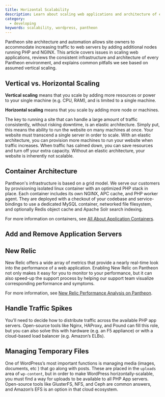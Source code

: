 ```yaml
---
title: Horizontal Scalability
description: Learn about scaling web applications and architecture of every Pantheon environment.
category:
  - developing
keywords: scalability, wordpress, pantheon
---
```

Pantheon site architecture and automation allows site owners to accommodate increasing traffic to web servers by adding additional nodes running PHP and NGINX. This article covers issues in scaling web applications, reviews the consistent infrastructure and architecture of every Pantheon environment, and explains common pitfalls we see based on assumed vertical scaling.

## Vertical vs. Horizontal Scaling

**Vertical scaling** means that you scale by adding more resources or power to your single machine (e.g. CPU, RAM), and is limited to a single machine.

**Horizontal scaling** means that you scale by adding more node or machines.

The key to running a site that can handle a large amount of traffic consistently, without risking downtime, is an elastic architecture. Simply put, this means the ability to run the website on many machines at once. Your website must transcend a single server in order to scale. With an elastic architecture, you can provision more machines to run your website when traffic increases. When traffic has calmed down, you can save resources and turn off your extra capacity. Without an elastic architecture, your website is inherently not scalable.

## Container Architecture

Pantheon's infrastructure is based on a grid model. We serve our customers by provisioning isolated linux container with an optimized PHP stack in place. Each container includes its own NGINX, APC cache, and PHP worker agent. They are deployed with a checkout of your codebase and service-bindings to use a dedicated MySQL container, networked file filesystem, and optionally Redis object cache and Apache Solr search indexing.

For more information on containers, see [All About Application Containers](/docs/articles/sites/all-about-application-containers/).

## Add and Remove Application Servers

## New Relic
New Relic offers a wide array of metrics that provide a nearly real-time look into the performance of a web application. Enabling New Relic on Pantheon not only makes it easy for you to monitor to your performance, but it can also speed-up the support process by helping our support team visualize corresponding performance and symptoms.

For more information, see [New Relic Performance Analysis on Pantheon](/docs/articles/sites/newrelic/new-relic-performance-analysis/).

## Handle Traffic Spikes
You'll need to decide how to distribute traffic across the available PHP app servers. Open-source tools like Nginx, HAProxy, and Pound can fill this role, but you can also solve this with hardware (e.g. an F5 appliance) or with a cloud-based load balancer (e.g. Amazon’s ELBs).

## Managing Temporary Files
One of WordPress’s most important functions is managing media (images, documents, etc ) that go along with posts. These are placed in the `uploads` area of `wp-content`, but in order to make WordPress horizontally-scalable, you must find a way for uploads to be available to all PHP App servers. Open-source tools like GlusterFS, NFS, and Ceph are common answers, and Amazon’s EFS is an option in that cloud ecosystem.
